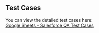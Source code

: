 ## Test Cases
You can view the detailed test cases here:  
[Google Sheets - Salesforce QA Test Cases](https://docs.google.com/spreadsheets/d/1tLbn7hW5uj-kKUeo6ucytP_nIm4hMYSxGsbWm1UDfPE/edit?usp=sharing)
